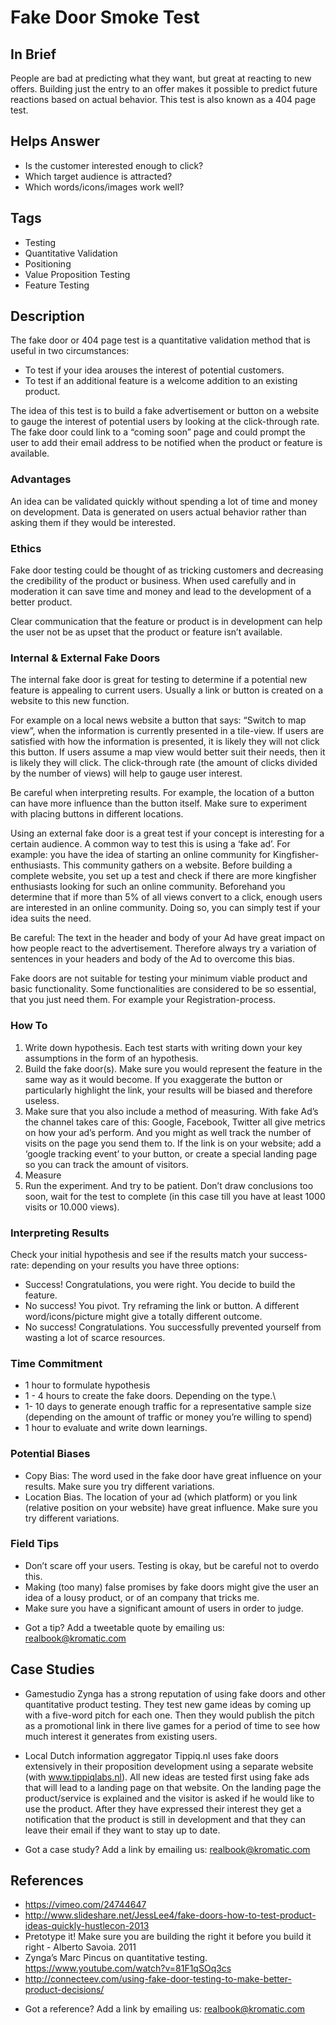 # Fake Door Smoke Test

## In Brief

People are bad at predicting what they want, but great at reacting to new offers. Building just the entry to an offer makes it possible to predict future reactions based on actual behavior. This test is also known as a 404 page test. 

## Helps Answer
- Is the customer interested enough to click?
- Which target audience is attracted?
- Which words/icons/images work well?

## Tags
- Testing
- Quantitative Validation
- Positioning
- Value Proposition Testing
- Feature Testing

## Description
The fake door or 404 page test is a quantitative validation method that is useful in two circumstances:
 
- To test if your idea arouses the interest of potential customers.
- To test if an additional feature is a welcome addition to an existing product.  

The idea of this test is to build a fake advertisement or button on a website to gauge the interest of potential users by looking at the click-through rate. The fake door could link to a “coming soon” page and could prompt the user to add their email address to be notified when the product or feature is available.

### Advantages
An idea can be validated quickly without spending a lot of time and money on development. Data is generated on users actual behavior rather than asking them if they would be interested.

### Ethics
Fake door testing could be thought of as tricking customers and decreasing the credibility of the product or business. When used carefully and in moderation it can save time and money and lead to the development of a better product. 

Clear communication that the feature or product is in development can help the user not be as upset that the product or feature isn’t available.

### Internal & External Fake Doors

The internal fake door is great for testing to determine if a potential new feature is appealing to current users. Usually a link or button is created on a website to this new function. 

For example on a local news website a button that says: “Switch to map view”, when the information is currently presented in a tile-view. If users are satisfied with how  the information is presented, it is likely they will not click this button. If users assume a map view would better suit their needs, then it is likely they will click. The click-through rate (the amount of clicks divided by the number of views) will help to gauge user interest.

Be careful when interpreting results. For example, the location of a button can have more influence than the button itself. Make sure to experiment with placing buttons in different locations.  


Using an external fake door is a great test if your concept is interesting for a certain audience. A common way to test this is using a ‘fake ad’. For example: you have the idea of starting an online community for Kingfisher-enthusiasts. This community gathers on a website. Before building a complete website, you set up a test and check if there are more kingfisher enthusiasts looking for such an online community. Beforehand you determine that if more than 5% of all views convert to a click, enough users are interested in an online community. Doing so, you can simply test if your idea suits the need.  

Be careful: The text in the header and body of your Ad have great impact on how people react to the advertisement. Therefore always try a variation of sentences in your headers and body of the Ad to overcome this bias.   
  
Fake doors are not suitable for testing your minimum viable product and basic functionality. Some functionalities are considered to be so essential, that you just need them. For example your Registration-process.
 
### How To
1. Write down hypothesis. Each test starts with writing down your key assumptions in the form of an hypothesis.
2. Build the fake door(s). Make sure you would represent the feature in the same way as it would become. If you exaggerate the button or particularly highlight the link, your results will be biased and therefore useless.  
3. Make sure that you also include a method of measuring. With fake Ad’s the channel takes care of this: Google, Facebook, Twitter all give metrics on how your ad’s perform. And you might as well track the number of visits on the page you send them to. If the link is on your website; add a ‘google tracking event’  to your button, or create a special landing page so you can track the amount of visitors. 
4. Measure
5. Run the experiment. And try to be patient. Don’t draw conclusions too soon, wait for the test to complete (in this case till you have at least 1000 visits or 10.000 views). 

### Interpreting Results
Check your initial hypothesis and see if the results match your success-rate: 
depending on your results you have three options: 
- Success! Congratulations, you were right. You decide to build the feature.
- No success! You pivot. Try reframing the link or button. A different word/icons/picture might give a totally different outcome. 
- No success! Congratulations. You successfully prevented yourself from wasting a lot of scarce resources.  

### Time Commitment
- 1 hour to formulate hypothesis 
- 1 - 4 hours to create the fake doors. Depending on the type.\
- 1- 10 days to generate enough traffic for a representative sample size (depending on the amount of traffic or money you’re willing to spend)
- 1 hour to evaluate and write down learnings. 

### Potential Biases
- Copy Bias: The word used in the fake door have great influence on your results. Make sure you try different variations.
- Location Bias. The location of your ad (which platform) or you link (relative position on your website) have great influence. Make sure you try different variations. 

### Field Tips
- Don’t scare off your users. Testing is okay, but be careful not to overdo this. 
- Making (too many) false promises by fake doors might give the user an idea of a lousy product, or of an company that tricks me. 
- Make sure you have a significant amount of users in order to judge.
* Got a tip? Add a tweetable quote by emailing us: [realbook@kromatic.com](mailto:realbook@kromatic.com)

## Case Studies
- Gamestudio Zynga has a strong reputation of using fake doors and other quantitative product testing. They test new game ideas by  coming up with a five-word pitch for each one. Then they would publish the pitch as a  promotional link in there live games for a period of time to see how much interest it generates from existing users.

- Local Dutch information aggregator Tippiq.nl uses fake doors extensively in their proposition development using a separate website (with www.tippiqlabs.nl). All new ideas are tested first using fake ads that will lead to a landing page on that website. On the landing page the product/service is explained and the visitor is asked if he would like to use the product. After they have expressed their interest they get a notification that the product is still in development and that they can leave their email if they want to stay up to date.    
* Got a case study? Add a link by emailing us: [realbook@kromatic.com](mailto:realbook@kromatic.com) 

## References
- https://vimeo.com/24744647
- http://www.slideshare.net/JessLee4/fake-doors-how-to-test-product-ideas-quickly-hustlecon-2013
- Pretotype it! Make sure you are building the right it before you build it right - Alberto Savoia. 2011
- Zynga’s Marc Pincus on quantitative testing. https://www.youtube.com/watch?v=81F1qSOq3cs
- http://connecteev.com/using-fake-door-testing-to-make-better-product-decisions/
* Got a reference? Add a link by emailing us: [realbook@kromatic.com](realbook@kromatic.com)




